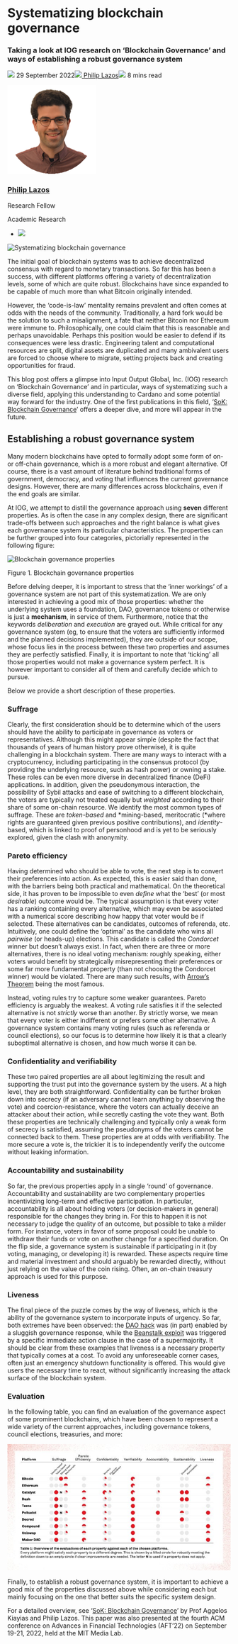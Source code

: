 # Systematizing blockchain governance
### **Taking a look at IOG research on ‘Blockchain Governance’ and ways of establishing a robust governance system**
![](img/2022-09-29-systematizing-blockchain-governance.002.png) 29 September 2022![](img/2022-09-29-systematizing-blockchain-governance.002.png)[ Philip Lazos](/en/blog/authors/philip-lazos/page-1/)![](img/2022-09-29-systematizing-blockchain-governance.003.png) 8 mins read

![Philip Lazos](img/2022-09-29-systematizing-blockchain-governance.004.png)[](/en/blog/authors/philip-lazos/page-1/)
### [**Philip Lazos**](/en/blog/authors/philip-lazos/page-1/)
Research Fellow

Academic Research

- ![](img/2022-09-29-systematizing-blockchain-governance.005.png)[](mailto:philip.lazos@iohk.io "Email")

![Systematizing blockchain governance](img/2022-09-29-systematizing-blockchain-governance.006.png)

The initial goal of blockchain systems was to achieve decentralized consensus with regard to monetary transactions. So far this has been a success, with different platforms offering a variety of decentralization levels, some of which are quite robust. Blockchains have since expanded to be capable of much more than what Bitcoin originally intended. 

However, the ‘code-is-law’ mentality remains prevalent and often comes at odds with the needs of the community. Traditionally, a hard fork would be the solution to such a misalignment, a fate that neither Bitcoin nor Ethereum were immune to. Philosophically, one could claim that this is reasonable and perhaps unavoidable. Perhaps this position would be easier to defend if its consequences were less drastic. Engineering talent and computational resources are split, digital assets are duplicated and many ambivalent users are forced to choose where to migrate, setting projects back and creating opportunities for fraud. 

This blog post offers a glimpse into Input Output Global, Inc. (IOG) research on ‘Blockchain Governance’ and in particular, ways of systematizing such a diverse field, applying this understanding to Cardano and some potential way forward for the industry. One of the first publications in this field, ‘[SoK: Blockchain Governance](https://arxiv.org/abs/2201.07188)’ offers a deeper dive, and more will appear in the future.
## **Establishing a robust governance system**
Many modern blockchains have opted to formally adopt some form of on- or off-chain governance, which is a more robust and elegant alternative. Of course, there is a vast amount of literature behind traditional forms of government, democracy, and voting that influences the current governance designs. However, there are many differences across blockchains, even if the end goals are similar. 

At IOG, we attempt to distill the governance approach using **seven** different properties. As is often the case in any complex design, there are significant trade-offs between such approaches and the right balance is what gives each governance system its particular characteristics. The properties can be further grouped into four categories, pictorially represented in the following figure: 

![Blockchain governance properties](img/2022-09-29-systematizing-blockchain-governance.007.png)

Figure 1. Blockchain governance properties

Before delving deeper, it is important to stress that the ‘inner workings’ of a governance system are not part of this systematization. We are only interested in achieving a good mix of those properties: whether the underlying system uses a foundation, DAO, governance tokens or otherwise is just a **mechanism**, in service of them. Furthermore, notice that the keywords *deliberation* and *execution* are grayed out. While critical for any governance system (eg, to ensure that the voters are sufficiently informed and the planned decisions implemented), they are outside of our scope, whose focus lies in the process between these two properties and assumes they are perfectly satisfied. Finally, it is important to note that ‘ticking’ all those properties would not make a governance system perfect. It is however important to consider all of them and carefully decide which to pursue.

Below we provide a short description of these properties.
### **Suffrage**
Clearly, the first consideration should be to determine which of the users should have the ability to participate in governance as voters or representatives. Although this might appear simple (despite the fact that thousands of years of human history prove otherwise), it is quite challenging in a blockchain system. There are many ways to interact with a cryptocurrency, including participating in the consensus protocol (by providing the underlying resource, such as hash power) or owning a stake. These roles can be even more diverse in decentralized finance (DeFi) applications. In addition, given the pseudonymous interaction, the possibility of Sybil attacks and ease of switching to a different blockchain, the voters are typically not treated equally but *weighted* according to their share of some on-chain resource. We identify the most common types of suffrage. These are *token-based* and *mining-based, meritocratic (*where rights are guaranteed given previous positive contributions), and *identity*-based, which is linked to proof of personhood and is yet to be seriously explored, given the clash with anonymity.
### **Pareto efficiency**
Having determined who should be able to vote, the next step is to convert their preferences into action. As expected, this is easier said than done, with the barriers being both practical and mathematical. On the theoretical side, it has proven to be impossible to even *define* what the ‘best’ (or most *desirable*) outcome would be. The typical assumption is that every voter has a ranking containing every alternative, which may even be associated with a numerical score describing how happy that voter would be if selected. These alternatives can be candidates, outcomes of referenda, etc. Intuitively, one could define the ‘optimal’ as the candidate who wins all *pairwise* (or heads-up) elections. This candidate is called the *Condorcet* winner but doesn’t always exist. In fact, when there are three or more alternatives, there is no ideal voting mechanism: roughly speaking, either voters would benefit by strategically misrepresenting their preferences or some far more fundamental property (than not choosing the Condorcet winner) would be violated. There are many such results, with [Arrow’s Theorem](https://en.wikipedia.org/wiki/Arrow%27s_impossibility_theorem) being the most famous.

Instead, voting rules try to capture some weaker guarantees. Pareto efficiency is arguably the weakest. A voting rule satisfies it if the selected alternative is not *strictly* worse than another. By strictly worse, we mean that every voter is either indifferent or prefers some other alternative. A governance system contains many voting rules (such as referenda or council elections), so our focus is to determine how likely it is that a clearly suboptimal alternative is chosen, and how much worse it can be.
### **Confidentiality and verifiability**
These two paired properties are all about legitimizing the result and supporting the trust put into the governance system by the users. At a high level, they are both straightforward. Confidentiality can be further broken down into secrecy (if an adversary cannot learn anything by observing the vote) and coercion-resistance, where the voters can actually deceive an attacker about their action, while secretly casting the vote they want. Both these properties are technically challenging and typically only a weak form of secrecy is satisfied, assuming the pseudonyms of the voters cannot be connected back to them. These properties are at odds with verifiability. The more secure a vote is, the trickier it is to independently verify the outcome without leaking information.
### **Accountability and sustainability**
So far, the previous properties apply in a single ‘round’ of governance. Accountability and sustainability are two complementary properties incentivizing long-term and effective participation. In particular, accountability is all about holding voters (or decision-makers in general) responsible for the changes they bring in. For this to happen it is not necessary to judge the quality of an outcome, but possible to take a milder form. For instance, voters in favor of some proposal could be unable to withdraw their funds or vote on another change for a specified duration. On the flip side, a governance system is sustainable if participating in it (by voting, managing, or developing it) is rewarded. These aspects require time and material investment and should arguably be rewarded directly, without just relying on the value of the coin rising. Often, an on-chain treasury approach is used for this purpose.
### **Liveness**
The final piece of the puzzle comes by the way of liveness, which is the ability of the governance system to incorporate inputs of urgency. So far, both extremes have been observed: the [DAO hack](https://www.coindesk.com/learn/2016/06/25/understanding-the-dao-attack/) was (in part) enabled by a sluggish governance response, while the [Beanstalk exploit](https://cointelegraph.com/news/beanstalk-farms-loses-182m-in-defi-governance-exploit) was triggered by a specific immediate action clause in the case of a supermajority. It should be clear from these examples that liveness is a necessary property that typically comes at a cost. To avoid any unforeseeable corner cases, often just an emergency shutdown functionality is offered. This would give users the necessary time to react, without significantly increasing the attack surface of the blockchain system. 
### **Evaluation**
In the following table, you can find an evaluation of the governance aspect of some prominent blockchains, which have been chosen to represent a wide variety of the current approaches, including governance tokens, council elections, treasuries, and more:

![Blockchain governance properties evaluation](img/2022-09-29-systematizing-blockchain-governance.008.jpeg)

Finally, to establish a robust governance system, it is important to achieve a good mix of the properties discussed above while considering each but mainly focusing on the one that better suits the specific system design. 

For a detailed overview, see ‘[SoK: Blockchain Governance](https://iohk.io/en/research/library/papers/sok-blockchain-governance/)’ by Prof Aggelos Kiayias and Philip Lazos. This paper was also presented at the fourth ACM conference on Advances in Financial Technologies (AFT’22) on September 19-21, 2022, held at the MIT Media Lab.
